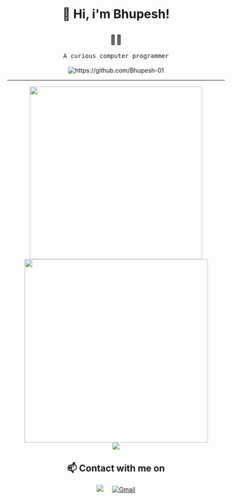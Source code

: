 
<h1 align="center">👋 Hi, i'm Bhupesh!  </h1>

<h2 align="center"> 👨‍💻 </h2>
<p align="center">
  <samp>A curious computer programmer   </samp>
  <br> <br>
  <img src="https://komarev.com/ghpvc/?username=Bhupesh-01" alt="https://github.com/Bhupesh-01" />
</p>
<hr>
  
<div align="center">
   <img width="400" src="https://github-readme-stats.vercel.app/api?username=Bhupesh-01&theme=radical&show_icons=true&count_private=true" />
   <img width="425" src="https://streak-stats.demolab.com/?user=Bhupesh-01&theme=tokyonight&date&show_icons=true" />
</div>

<div align="center">
  <img src="https://github-readme-stats.vercel.app/api/top-langs/?username=Bhupesh-01&layout=compact&theme=radical" />
</div>

<h2  align="center">📫 Contact with me on</h2>
<p align="center">
  <a target="_blank"href="https://www.linkedin.com/in/bhupesh-pawara-a6981625b/"><img src="https://img.shields.io/badge/linkedin-%230077B5.svg?&style=for-the-badge&logo=linkedin&logoColor=white" /></a>&nbsp;&nbsp;&nbsp;&nbsp;
 <a href="mailto:bhupeshpawara01@gmail.com">
  <img src="https://img.shields.io/badge/Gmail-D14836?style=for-the-badge&logo=gmail&logoColor=white" alt="Gmail"> </a>
</p>




<!-- <img width="240" height="" src="https://github-readme-stats.vercel.app/api/top-langs/?username=Bhupesh-01&layout=donut&theme=tokyonight&show_icons=true" /> -->


